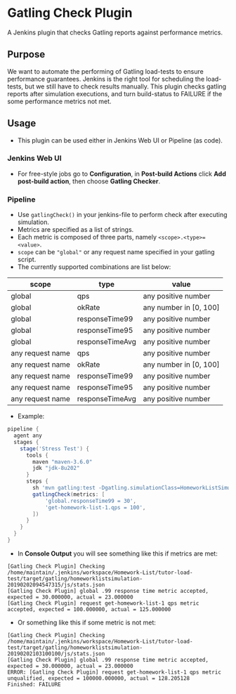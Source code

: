 # Gatling Check Plugin
A Jenkins plugin that checks Gatling reports against performance metrics.

## Purpose
We want to automate the performing of Gatling load-tests to ensure performance guarantees.
Jenkins is the right tool for scheduling the load-tests, but we still have to check results manually.
This plugin checks gatling reports after simulation executions, and turn build-status to FAILURE if the some performance metrics not met.

## Usage
* This plugin can be used either in Jenkins Web UI or Pipeline (as code). 

### Jenkins Web UI
* For free-style jobs go to **Configuration**, in **Post-build Actions** click **Add post-build action**, then choose **Gatling Checker**.

### Pipeline
* Use `gatlingCheck()` in your jenkins-file to perform check after executing simulation.
* Metrics are specified as a list of strings. 
* Each metric is composed of three parts, namely `<scope>.<type>=<value>`.
* `scope` can be `"global"` or any request name specified in your gatling script.
* The currently supported combinations are list below:

| scope            | type            | value                  |
|------------------|-----------------|------------------------|
| global           | qps             | any positive number    |
| global           | okRate          | any number in [0, 100] |
| global           | responseTime99  | any positive number    |
| global           | responseTime95  | any positive number    |
| global           | responseTimeAvg | any positive number    |
| any request name | qps             | any positive number    |
| any request name | okRate          | any number in [0, 100] |
| any request name | responseTime99  | any positive number    |
| any request name | responseTime95  | any positive number    |
| any request name | responseTimeAvg | any positive number    |

* Example:
```groovy
pipeline {
  agent any
  stages {
    stage('Stress Test') {
      tools {
        maven "maven-3.6.0"
        jdk "jdk-8u202"
      }
      steps {
        sh 'mvn gatling:test -Dgatling.simulationClass=HomeworkListSimulation'
        gatlingCheck(metrics: [
            'global.responseTime99 = 30',
            'get-homework-list-1.qps = 100',
        ])
      }
    }
  }
}
```
* In **Console Output** you will see something like this if metrics are met:
```text
[Gatling Check Plugin] Checking /home/maintain/.jenkins/workspace/Homework-List/tutor-load-test/target/gatling/homeworklistsimulation-20190202094547315/js/stats.json
[Gatling Check Plugin] global .99 response time metric accepted, expected = 30.000000, actual = 23.000000
[Gatling Check Plugin] request get-homework-list-1 qps metric accepted, expected = 100.000000, actual = 125.000000
```
* Or something like this if some metric is not met:
```text
[Gatling Check Plugin] Checking /home/maintain/.jenkins/workspace/Homework-List/tutor-load-test/target/gatling/homeworklistsimulation-20190202103100100/js/stats.json
[Gatling Check Plugin] global .99 response time metric accepted, expected = 30.000000, actual = 23.000000
ERROR: [Gatling Check Plugin] request get-homework-list-1 qps metric unqualified, expected = 100000.000000, actual = 128.205128
Finished: FAILURE
```